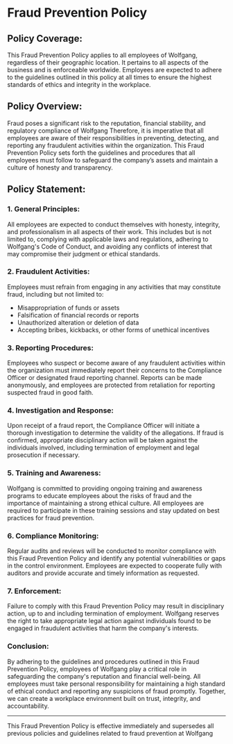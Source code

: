 # Fraud Prevention Policy

## Policy Coverage:

This Fraud Prevention Policy applies to all employees of Wolfgang, regardless of their geographic location. It pertains to all aspects of the business and is enforceable worldwide. Employees are expected to adhere to the guidelines outlined in this policy at all times to ensure the highest standards of ethics and integrity in the workplace.

## Policy Overview:

Fraud poses a significant risk to the reputation, financial stability, and regulatory compliance of Wolfgang Therefore, it is imperative that all employees are aware of their responsibilities in preventing, detecting, and reporting any fraudulent activities within the organization. This Fraud Prevention Policy sets forth the guidelines and procedures that all employees must follow to safeguard the company’s assets and maintain a culture of honesty and transparency.

## Policy Statement:

### 1. General Principles:

All employees are expected to conduct themselves with honesty, integrity, and professionalism in all aspects of their work. This includes but is not limited to, complying with applicable laws and regulations, adhering to Wolfgang's Code of Conduct, and avoiding any conflicts of interest that may compromise their judgment or ethical standards.

### 2. Fraudulent Activities:

Employees must refrain from engaging in any activities that may constitute fraud, including but not limited to:

- Misappropriation of funds or assets
- Falsification of financial records or reports
- Unauthorized alteration or deletion of data
- Accepting bribes, kickbacks, or other forms of unethical incentives

### 3. Reporting Procedures:

Employees who suspect or become aware of any fraudulent activities within the organization must immediately report their concerns to the Compliance Officer or designated fraud reporting channel. Reports can be made anonymously, and employees are protected from retaliation for reporting suspected fraud in good faith.

### 4. Investigation and Response:

Upon receipt of a fraud report, the Compliance Officer will initiate a thorough investigation to determine the validity of the allegations. If fraud is confirmed, appropriate disciplinary action will be taken against the individuals involved, including termination of employment and legal prosecution if necessary.

### 5. Training and Awareness:

Wolfgang is committed to providing ongoing training and awareness programs to educate employees about the risks of fraud and the importance of maintaining a strong ethical culture. All employees are required to participate in these training sessions and stay updated on best practices for fraud prevention.

### 6. Compliance Monitoring:

Regular audits and reviews will be conducted to monitor compliance with this Fraud Prevention Policy and identify any potential vulnerabilities or gaps in the control environment. Employees are expected to cooperate fully with auditors and provide accurate and timely information as requested.

### 7. Enforcement:

Failure to comply with this Fraud Prevention Policy may result in disciplinary action, up to and including termination of employment. Wolfgang reserves the right to take appropriate legal action against individuals found to be engaged in fraudulent activities that harm the company's interests.

### Conclusion:

By adhering to the guidelines and procedures outlined in this Fraud Prevention Policy, employees of Wolfgang play a critical role in safeguarding the company's reputation and financial well-being. All employees must take personal responsibility for maintaining a high standard of ethical conduct and reporting any suspicions of fraud promptly. Together, we can create a workplace environment built on trust, integrity, and accountability.

---
This Fraud Prevention Policy is effective immediately and supersedes all previous policies and guidelines related to fraud prevention at Wolfgang